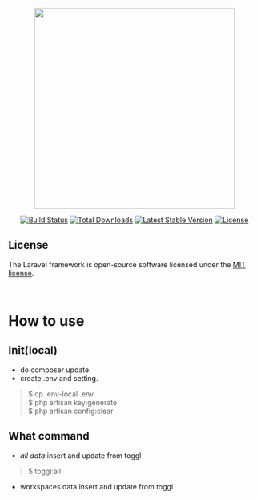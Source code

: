 <p align="center"><img src="https://res.cloudinary.com/dtfbvvkyp/image/upload/v1566331377/laravel-logolockup-cmyk-red.svg" width="400"></p>

<p align="center">
<a href="https://travis-ci.org/laravel/framework"><img src="https://travis-ci.org/laravel/framework.svg" alt="Build Status"></a>
<a href="https://packagist.org/packages/laravel/framework"><img src="https://poser.pugx.org/laravel/framework/d/total.svg" alt="Total Downloads"></a>
<a href="https://packagist.org/packages/laravel/framework"><img src="https://poser.pugx.org/laravel/framework/v/stable.svg" alt="Latest Stable Version"></a>
<a href="https://packagist.org/packages/laravel/framework"><img src="https://poser.pugx.org/laravel/framework/license.svg" alt="License"></a>
</p>

## License

The Laravel framework is open-source software licensed under the [MIT license](https://opensource.org/licenses/MIT).

<br>

# How to use
## Init(local)
- do composer update.
- create .env and setting.
>$ cp .env-local .env  
>$ php artisan key:generate  
>$ php artisan config:clear

## What command
- *all data* insert and update from toggl
>$ toggl:all
- workspaces data insert and update from toggl
